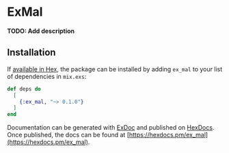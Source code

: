 # ExMal

**TODO: Add description**

## Installation

If [available in Hex](https://hex.pm/docs/publish), the package can be installed
by adding `ex_mal` to your list of dependencies in `mix.exs`:

```elixir
def deps do
  [
    {:ex_mal, "~> 0.1.0"}
  ]
end
```

Documentation can be generated with [ExDoc](https://github.com/elixir-lang/ex_doc)
and published on [HexDocs](https://hexdocs.pm). Once published, the docs can
be found at [https://hexdocs.pm/ex_mal](https://hexdocs.pm/ex_mal).

